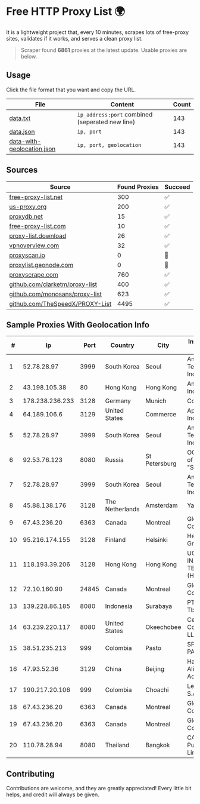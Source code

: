 
# Free HTTP Proxy List 🌍

It is a lightweight project that, every 10 minutes, scrapes lots of free-proxy sites, validates if it works, and serves a clean proxy list.


> Scraper found **6861** proxies at the latest update. Usable proxies are below.

## Usage

Click the file format that you want and copy the URL.


|File|Content|Count|
|----|-------|-----|
|[data.txt](https://raw.githubusercontent.com/themiralay/Proxy-List-World/master/data.txt)|`ip_address:port` combined (seperated new line)|143|
|[data.json](https://raw.githubusercontent.com/themiralay/Proxy-List-World/master/data.json)|`ip, port`|143|
|[data-with-geolocation.json](https://raw.githubusercontent.com/themiralay/Proxy-List-World/master/data-with-geolocation.json)|`ip, port, geolocation`|143|

## Sources

|Source|Found Proxies|Succeed|
|------|-------------|-------|
|[free-proxy-list.net](https://free-proxy-list.net)|300|✅|
|[us-proxy.org](https://www.us-proxy.org)|200|✅|
|[proxydb.net](http://proxydb.net)|15|✅|
|[free-proxy-list.com](https://free-proxy-list.com/?page=&port=&type%5B%5D=http&type%5B%5D=https&up_time=0&search=Search)|10|✅|
|[proxy-list.download](https://www.proxy-list.download/HTTP)|26|✅|
|[vpnoverview.com](https://vpnoverview.com/privacy/anonymous-browsing/free-proxy-servers)|32|✅|
|[proxyscan.io](https://www.proxyscan.io)|0|🚫|
|[proxylist.geonode.com](https://proxylist.geonode.com/api/proxy-list?limit=300&page=1&sort_by=lastChecked&sort_type=desc&protocols=http,https)|0|🚫|
|[proxyscrape.com](https://api.proxyscrape.com/v2/?request=displayproxies&protocol=http&timeout=10000&country=all&ssl=all&anonymity=all)|760|✅|
|[github.com/clarketm/proxy-list](https://raw.githubusercontent.com/clarketm/proxy-list/master/proxy-list-raw.txt)|400|✅|
|[github.com/monosans/proxy-list](https://raw.githubusercontent.com/monosans/proxy-list/main/proxies/http.txt)|623|✅|
|[github.com/TheSpeedX/PROXY-List](https://raw.githubusercontent.com/TheSpeedX/PROXY-List/master/http.txt)|4495|✅|


## Sample Proxies With Geolocation Info

|#|Ip|Port|Country|City|Internet Service Provider|
|-|--|----|-------|----|-------------------------|
|1|52.78.28.97|3999|South Korea|Seoul|Amazon Technologies Inc.|
|2|43.198.105.38|80|Hong Kong|Hong Kong|Amazon.com, Inc.|
|3|178.238.236.233|3128|Germany|Munich|Contabo GmbH|
|4|64.189.106.6|3129|United States|Commerce|Apogee Telecom Inc.|
|5|52.78.28.97|3999|South Korea|Seoul|Amazon Technologies Inc.|
|6|92.53.76.123|8080|Russia|St Petersburg|OOO "Network of data-centers "Selectel"|
|7|52.78.28.97|3999|South Korea|Seoul|Amazon Technologies Inc.|
|8|45.88.138.176|3128|The Netherlands|Amsterdam|Yaglom Labs Ltd|
|9|67.43.236.20|6363|Canada|Montreal|GloboTech Communications|
|10|95.216.174.155|3128|Finland|Helsinki|Hetzner Online GmbH|
|11|118.193.39.206|3128|Hong Kong|Hong Kong|UCLOUD INFORMATION TECHNOLOGY (HK) LIMITED|
|12|72.10.160.90|24845|Canada|Montreal|GloboTech Communications|
|13|139.228.86.185|8080|Indonesia|Surabaya|PT. First Media, Tbk|
|14|63.239.220.117|8080|United States|Okeechobee|CenturyLink Communications, LLC|
|15|38.51.235.213|999|Colombia|Pasto|SP SISTEMAS PALACIOS LTDA|
|16|47.93.52.36|3129|China|Beijing|Hangzhou Alibaba Advertising Co|
|17|190.217.20.106|999|Colombia|Choachi|Level 3 Colombia S.A|
|18|67.43.236.20|6363|Canada|Montreal|GloboTech Communications|
|19|67.43.236.20|6363|Canada|Montreal|GloboTech Communications|
|20|110.78.28.94|8080|Thailand|Bangkok|CAT Telecom Public Company Limited|



## Contributing

Contributions are welcome, and they are greatly appreciated! Every
little bit helps, and credit will always be given.


